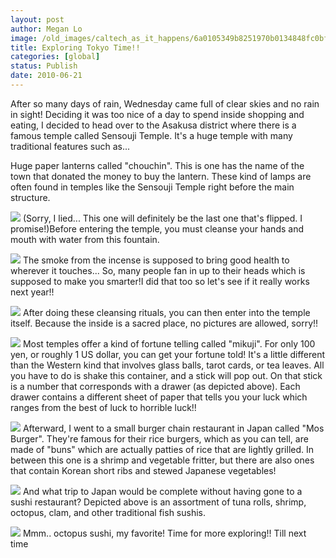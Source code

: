 ```yaml
---
layout: post
author: Megan Lo
image: /old_images/caltech_as_it_happens/6a0105349b8251970b0134848fc0bf970c.jpg
title: Exploring Tokyo Time!!
categories: [global]
status: Publish
date: 2010-06-21
---
```


After so many days of rain, Wednesday came full of clear skies and no rain in sight! Deciding it was too nice of a day to spend inside shopping and eating, I decided to head over to the Asakusa district where there is a famous temple called Sensouji Temple. It's a huge temple with many traditional features such as...

Huge paper lanterns called "chouchin". This is one has the name of the town that donated the money to buy the lantern. These kind of lamps are often found in temples like the Sensouji Temple right before the main structure.


![](/old_images/caltech_as_it_happens/6a0105349b8251970b0133f1685d6f970b.jpg)
(Sorry, I lied... This one will definitely be the last one that's flipped. I promise!)Before entering the temple, you must cleanse your hands and mouth with water from this fountain.


![](/old_images/caltech_as_it_happens/6a0105349b8251970b0133f168bf5a970b.jpg)
The smoke from the incense is supposed to bring good health to wherever it touches... So, many people fan in up to their heads which is supposed to make you smarter!I did that too so let's see if it really works next year!!


![](/old_images/caltech_as_it_happens/6a0105349b8251970b0133f1692123970b.jpg)
After doing these cleansing rituals, you can then enter into the temple itself. Because the inside is a sacred place, no pictures are allowed, sorry!!


![](/old_images/caltech_as_it_happens/6a0105349b8251970b0134849153d5970c.jpg)
Most temples offer a kind of fortune telling called "mikuji". For only 100 yen, or roughly 1 US dollar, you can get your fortune told! It's a little different than the Western kind that involves glass balls, tarot cards, or tea leaves. All you have to do is shake this container, and a stick will pop out. On that stick is a number that corresponds with a drawer (as depicted above). Each drawer contains a different sheet of paper that tells you your luck which ranges from the best of luck to horrible luck!!


![](/old_images/caltech_as_it_happens/6a0105349b8251970b013484916fcb970c.jpg)
Afterward, I went to a small burger chain restaurant in Japan called "Mos Burger". They're famous for their rice burgers, which as you can tell, are made of "buns" which are actually patties of rice that are lightly grilled. In between this one is a shrimp and vegetable fritter, but there are also ones that contain Korean short ribs and stewed Japanese vegetables!


![](/old_images/caltech_as_it_happens/6a0105349b8251970b013484917316970c.jpg)
And what trip to Japan would be complete without having gone to a sushi restaurant? Depicted above is an assortment of tuna rolls, shrimp, octopus, clam, and other traditional fish sushis.


![](/old_images/caltech_as_it_happens/6a0105349b8251970b0133f169728c970b.jpg)
Mmm.. octopus sushi, my favorite!
Time for more exploring!! Till next time
